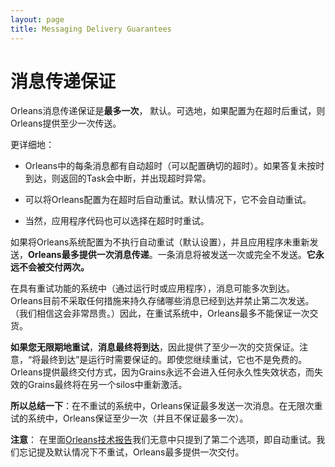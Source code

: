 ```yaml
---
layout: page
title: Messaging Delivery Guarantees
---
```


# 消息传递保证

Orleans消息传递保证是**最多一次**， 默认。可选地，如果配置为在超时后重试，则Orleans提供至少一次传送。

更详细地：

-   Orleans中的每条消息都有自动超时（可以配置确切的超时）。如果答复未按时到达，则返回的Task会中断，并出现超时异常。

-   可以将Orleans配置为在超时后自动重试。默认情况下，它不会自动重试。

-   当然，应用程序代码也可以选择在超时时重试。

如果将Orleans系统配置为不执行自动重试（默认设置），并且应用程序未重新发送，**Orleans最多提供一次消息传递**。一条消息将被发送一次或完全不发送。**它永远不会被交付两次。**

在具有重试功能的系统中（通过运行时或应用程序），消息可能多次到达。Orleans目前不采取任何措施来持久存储哪些消息已经到达并禁止第二次发送。（我们相信这会非常昂贵。）因此，在重试系统中，Orleans最多不能保证一次交货。

**如果您无限期地重试**，**消息最终将到达**，因此提供了至少一次的交货保证。注意，“将最终到达”是运行时需要保证的。即使您继续重试，它也不是免费的。Orleans提供最终交付方式，因为Grains永远不会进入任何永久性失效状态，而失效的Grains最终将在另一个silos中重新激活。

**所以总结一下**：在不重试的系统中，Orleans保证最多发送一次消息。在无限次重试的系统中，Orleans保证至少一次（并且不保证最多一次）。

**注意**： 在里面[Orleans技术报告](http://research.microsoft.com/pubs/210931/Orleans-MSR-TR-2014-41.pdf)我们无意中只提到了第二个选项，即自动重试。我们忘记提及默认情况下不重试，Orleans最多提供一次交付。
